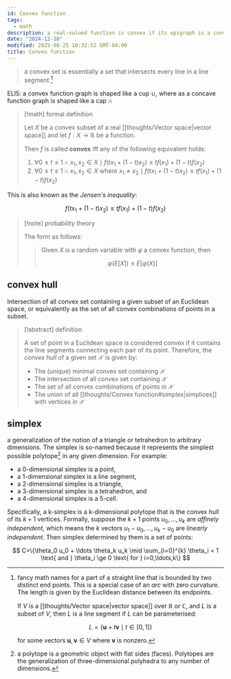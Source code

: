 ```yaml
---
id: Convex function
tags:
  - math
description: a real-valued function is convex if its epigraph is a convex set
date: "2024-12-10"
modified: 2025-08-25 10:32:52 GMT-04:00
title: Convex function
---
```


> a convex set is essentially a set that intersects every line in a line segment [^lineseg]

[^lineseg]:
    fancy math names for a part of a straight line that is bounded by two _distinct_ end points.
    This is a special case of an _arc_ with zero curvature. The length is given by the Euclidean distance between its endpoints.

    If $V$ is a [[thoughts/Vector space|vector space]] over $\mathbb{R}$ or $\mathbb{C}$, and $L$ is a subset of $V$, then $L$ is a line segment if $L$ can be parameterised:

    $$
    L = \{\mathbf{u} + t\mathbf{v} \mid t \in [0,1]\}
    $$

    for some vectors $\mathbf{u}, \mathbf{v} \in V$ where $\mathbf{v}$ is nonzero.

ELI5: a convex function graph is shaped like a cup $\cup$, where as a concave function graph is shaped like a cap $\cap$

> [!math] formal definition
>
> Let $X$ be a convex subset of a real [[thoughts/Vector space|vector space]] and let $f: X \to \mathbb{R}$ be a function.
>
> Then $f$ is called **convex** iff any of the following equivalent holds:
>
> 1. $\forall 0 \le t \le 1 \cap x_{1}, x_{2} \in X \mid f(tx_{1}+(1-t)x_{2}) \le tf(x_{1}) + (1-t)f(x_{2})$
> 2. $\forall 0 \le t \le 1 \cap x_{1}, x_{2} \in X \text{ where } x_{1} \neq x_{2} \mid f(tx_{1}+(1-t)x_{2}) \le tf(x_{1}) + (1-t)f(x_{2})$

This is also known as the _Jensen's inequality_:

$$
f(tx_{1} + (1-t)x_{2}) \le tf(x_{1}) + (1-t)f(x_{2})
$$

> [!note] probability theory
>
> The form as follows:
>
> > Given $X$ is a random variable with $\varphi$ a convex function, then
> >
> > $$
> > \varphi(E[X]) \le E[\varphi{(X)}]
> > $$

## convex hull

Intersection of all convex set containing a given subset of an Euclidean space, or equivalently as the set of all convex combinations of points in a subset.

> [!abstract] definition
>
> A set of point in a Euclidean space is considered convex if it contains the line segments connecting each pair of its point. Therefore, the _convex hull_ of a given set $\mathcal{X}$ is given by:
>
> - The (unique) minimal convex set containing $\mathcal{X}$
> - The intersection of all convex set containing $\mathcal{X}$
> - The set of all convex combinations of points in $\mathcal{X}$
> - The union of all [[thoughts/Convex function#simplex|simplices]] with vertices in $\mathcal{X}$

## simplex

a generalization of the notion of a triangle or tetrahedron to arbitrary dimensions. The simplex is so-named because it represents the simplest possible polytope[^2] in any given dimension. For example:

- a 0-dimensional simplex is a point,
- a 1-dimensional simplex is a line segment,
- a 2-dimensional simplex is a triangle,
- a 3-dimensional simplex is a tetrahedron, and
- a 4-dimensional simplex is a 5-cell.

Specifically, a k-simplex is a k-dimensional polytope that is the convex hull of its $k+1$ vertices.
Formally, suppose the $k+1$ points $u_0, \ldots, u_k$ are _affinely independent_, which means the $k$ vectors $u_1 - u_0, \ldots, u_k - u_0$ are _linearly independent_.
Then simplex determined by them is a set of points:

$$
C=\{\theta_0 u_0 + \ldots \theta_k u_k \mid \sum_{i=0}^{k} \theta_i = 1 \text{ and } \theta_i \ge 0 \text{ for } i=0,\ldots,k\}
$$

[^2]: a polytope is a geometric object with flat sides (faces). Polytopes are the generalization of three-dimensional polyhedra to any number of dimensions.
